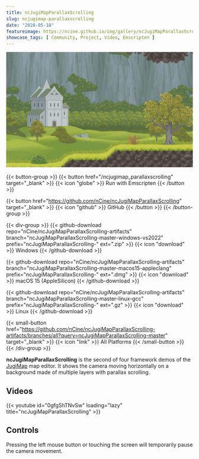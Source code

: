 ```yaml
---
title: ncJugiMapParallaxScrolling
slug: ncjugimap-parallaxscrolling
date: "2020-05-18"
featureimage: https://ncine.github.io/img/gallery/ncJugiMapParallaxScrolling.png
showcase_tags: [ Community, Project, Video, Emscripten ]
---
```


![ncJugiMapParallaxScrolling](/img/gallery/ncJugiMapParallaxScrolling.png)

{{< button-group >}}
{{< button href="/ncjugimap_parallaxscrolling" target="_blank" >}}
{{< icon "globe" >}} Run with Emscripten
{{< /button >}}

{{< button href="https://github.com/nCine/ncJugiMapParallaxScrolling" target="_blank" >}}
{{< icon "github" >}} GitHub
{{< /button >}}
{{< /button-group >}}

{{< div-group >}}
{{< github-download repo="nCine/ncJugiMapParallaxScrolling-artifacts" branch="ncJugiMapParallaxScrolling-master-windows-vs2022" prefix="ncJugiMapParallaxScrolling-" ext=".zip" >}}
{{< icon "download" >}} Windows
{{< /github-download >}}

{{< github-download repo="nCine/ncJugiMapParallaxScrolling-artifacts" branch="ncJugiMapParallaxScrolling-master-macos15-appleclang" prefix="ncJugiMapParallaxScrolling-" ext=".dmg" >}}
{{< icon "download" >}} macOS 15 (AppleSilicon)
{{< /github-download >}}

{{< github-download repo="nCine/ncJugiMapParallaxScrolling-artifacts" branch="ncJugiMapParallaxScrolling-master-linux-gcc" prefix="ncJugiMapParallaxScrolling-" ext=".gz" >}}
{{< icon "download" >}} Linux
{{< /github-download >}}

{{< small-button href="https://github.com/nCine/ncJugiMapParallaxScrolling-artifacts/branches/all?query=ncJugiMapParallaxScrolling-master" target="_blank" >}}
{{< icon "link" >}} All Platforms
{{< /small-button >}}
{{< /div-group >}}

**ncJugiMapParallaxScrolling** is the second of four framework demos of the [JugiMap](http://jugimap.com/) map editor.
It shows the camera moving horizontally on a background made of multiple layers with parallax scrolling.

## Videos

{{< youtube id="0gfgShTNvSw" loading="lazy" title="ncJugiMapParallaxScrolling" >}}

## Controls

Pressing the left mouse button or touching the screen will temporarily pause the camera movement.
